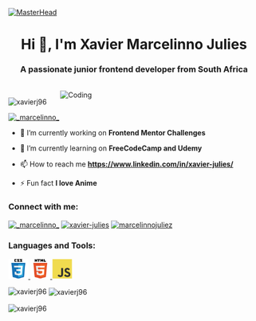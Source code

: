 [![MasterHead](https://1.bp.blogspot.com/-7A4WynwLsMw/XbBpCXG8fHI/AAAAAAAAMt4/uOa1bpLskYgrwGbllhSu2SDj_Mig8SXJQCLcBGAsYHQ/s1600/2000_600px.gif)](https://github.com/XavierJ96)
<h1 align="center">Hi 👋, I'm Xavier Marcelinno Julies</h1>
<h3 align="center">A passionate junior frontend developer from South Africa</h3>
<br>
<img align="right" alt="Coding" width="400" src="https://camo.githubusercontent.com/5e1bda2913b082fc4351c67808d11a820a4f07e39f1334f4fea14c817ec3d3ce/68747470733a2f2f63646e2e6472696262626c652e636f6d2f75736572732f3431363631302f73637265656e73686f74732f343830313130352f636f64696e675f6465736b5f666c61745f766563746f725f75695f75785f64657369676e5f696c6c757374726174696f6e5f6d6f74696f6e5f616e696d6174696f6e5f676966322e676966">

<p align="left"> <img src="https://komarev.com/ghpvc/?username=xavierj96&label=Profile%20views&color=0e75b6&style=flat" alt="xavierj96"/> </p>

<p align="left"> <a href="https://twitter.com/_marcelinno_" target="blank"><img src="https://img.shields.io/twitter/follow/_marcelinno_?logo=twitter&style=for-the-badge" alt="_marcelinno_" /></a> </p>

- 🔭 I’m currently working on **Frontend Mentor Challenges**

- 🌱 I’m currently learning on **FreeCodeCamp and Udemy**

- 📫 How to reach me **https://www.linkedin.com/in/xavier-julies/**

- ⚡ Fun fact **I love Anime**

<h3 align="left">Connect with me:</h3>
<p align="left">
<a href="https://twitter.com/_marcelinno_" target="blank"><img align="center" src="https://raw.githubusercontent.com/rahuldkjain/github-profile-readme-generator/master/src/images/icons/Social/twitter.svg" alt="_marcelinno_" height="30" width="40" /></a>
<a href="https://linkedin.com/in/xavier-julies" target="blank"><img align="center" src="https://raw.githubusercontent.com/rahuldkjain/github-profile-readme-generator/master/src/images/icons/Social/linked-in-alt.svg" alt="xavier-julies" height="30" width="40" /></a>
<a href="https://instagram.com/marcelinnojuliez" target="blank"><img align="center" src="https://raw.githubusercontent.com/rahuldkjain/github-profile-readme-generator/master/src/images/icons/Social/instagram.svg" alt="marcelinnojuliez" height="30" width="40" /></a>
</p>

<h3 align="left">Languages and Tools:</h3>
<p align="left"> <a href="https://www.w3schools.com/css/" target="_blank" rel="noreferrer"> <img src="https://raw.githubusercontent.com/devicons/devicon/master/icons/css3/css3-original-wordmark.svg" alt="css3" width="40" height="40"/> </a> <a href="https://www.w3.org/html/" target="_blank" rel="noreferrer"> <img src="https://raw.githubusercontent.com/devicons/devicon/master/icons/html5/html5-original-wordmark.svg" alt="html5" width="40" height="40"/> </a> <a href="https://developer.mozilla.org/en-US/docs/Web/JavaScript" target="_blank" rel="noreferrer"> <img src="https://raw.githubusercontent.com/devicons/devicon/master/icons/javascript/javascript-original.svg" alt="javascript" width="40" height="40"/> </a> </p>

<p><img align="left" src="https://github-readme-stats.vercel.app/api/top-langs?username=xavierj96&show_icons=true&locale=en&layout=compact" alt="xavierj96" /></p>

<p>&nbsp;<img align="center" src="https://github-readme-stats.vercel.app/api?username=xavierj96&show_icons=true&locale=en" alt="xavierj96" /></p>

<p><img align="center" src="https://github-readme-streak-stats.herokuapp.com/?user=xavierj96&" alt="xavierj96" /></p>
